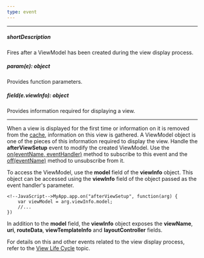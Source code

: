 ```yaml
---
type: event
---
```

---
##### shortDescription
Fires after a ViewModel has been created during the view display process.

##### param(e): object
Provides function parameters.

##### field(e.viewInfo): object
Provides information required for displaying a view.

---
When a view is displayed for the first time or information on it is removed from the [cache](/api-reference/40%20SPA%20Framework/HtmlApplication/1%20Configuration/viewCache.md '/Documentation/ApiReference/SPA_Framework/HtmlApplication/Configuration/#viewCache'), information on this view is gathered. A ViewModel object is one of the pieces of this information required to display the view. Handle the **afterViewSetup** event to modify the created ViewModel. Use the [on(eventName, eventHandler)](/api-reference/10%20UI%20Widgets/EventsMixin/3%20Methods/on(eventName_eventHandler).md '/Documentation/ApiReference/SPA_Framework/ViewCache/Methods/#oneventName_eventHandler') method to subscribe to this event and the [off(eventName)](/api-reference/10%20UI%20Widgets/EventsMixin/3%20Methods/off(eventName).md '/Documentation/ApiReference/SPA_Framework/ViewCache/Methods/#offeventName') method to unsubscribe from it.

To access the ViewModel, use the **model** field of the **viewInfo** object. This object can be accessed using the **viewInfo** field of the object passed as the event handler's parameter.

    <!--JavaScript-->MyApp.app.on("afterViewSetup", function(arg) {
        var viewModel = arg.viewInfo.model;
        //...
    })

In addition to the **model** field, the **viewInfo** object exposes the **viewName**, **uri**, **routeData**,  **viewTemplateInfo** and **layoutController** fields.

For details on this and other events related to the view display process, refer to the [View Life Cycle](/concepts/40%20SPA%20Framework/1%20Views%20and%20Layouts/8%20View%20Life%20Cycle.md '/Documentation/Guide/SPA_Framework/Views_and_Layouts/#View_Life_Cycle') topic.